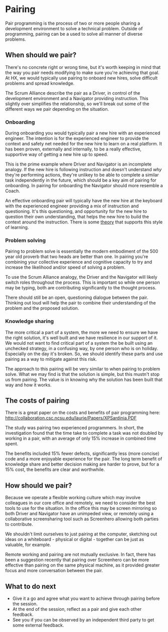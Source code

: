 # Pairing

Pair programming is the process of two or more people sharing a development environment to solve a technical problem. Outside of programming, pairing can be a used to solve all manner of diverse problems. 

## When should we pair?

There's no concrete right or wrong time, but it's worth keeping in mind that the way you pair needs modifying to make sure you're achieving that goal. At HX, we would typically use pairing to onboard new hires, solve difficult problems and spread knowledge. 

The Scrum Alliance describe the pair as a Driver, in control of the development environment and a Navigator providing instruction. This slightly over simplifies the relationship, so we'll break out some of the different ways we pair depending on the situation.

### Onboarding

During onboarding you would typically pair a new hire with an experienced engineer. The intention is for the experienced engineer to provide the context and safety net needed for the new hire to learn on a real platform. It has been proven, externally and internally, to be a really effective, supportive way of getting a new hire up to speed.

This is the prime example where Driver and Navigator is an incomplete analogy. If the new hire is following instruction and doesn't understand *why* they're performing actions, they're unlikey to be able to complete a similar task independently in the future, which should be a key aim of pairing for onboarding. In pairing for onboarding the Navigator should more resemble a Coach.

An effective onboarding pair will typically have the new hire at the keyboard with the experienced engineer providing a mix of instruction and questioning. It's this questioning, and opportunity for the new hire to question their own understanding, that helps the new hire to build the context around the instruction. There is some [theory](https://en.wikipedia.org/wiki/Action_learning#Revans.27_formula) that supports this style of learning.

### Problem solving

Pairing to problem solve is essentially the modern embodiment of the 500 year old proverb that two heads are better than one. In pairing you're combining your collective experience and cognitive capacity to try and increase the likelihood and/or speed of solving a problem.

To use the Scrum Alliance analogy, the Driver and the Navigator will likely switch roles throughout the process. This is important so while one person may be typing, both are contributing significantly to the thought process.

There should still be an open, questioning dialogue between the pair. Thinking out loud will help the pair to combine their understanding of the problem and the proposed solution.

### Knowledge sharing

The more critical a part of a system, the more we need to ensure we have the right solution, it's well built and we have resilience in our support of it. We would not want to find critical part of a system the be built using an unchecked strategy, in a confusing way, by one person who is on holiday. Especially on the day it's broken. So, we should identify these parts and use pairing as a way to mitigate against this risk.

The approach to this pairing will be very similar to when pairing to problem solve. What we may find is that the solution is simple, but this mustn't stop us from pairing. The value is in knowing why the solution has been built that way and how it works.

## The costs of pairing

There is a great paper on the costs and benefits of pair programming here: http://collaboration.csc.ncsu.edu/laurie/Papers/XPSardinia.PDF

The study was pairing two experienced programmers. In short, the investigation found that the time take to complete a task was not doubled by working in a pair, with an average of only 15% increase in combined time spent. 

The benefits included 15% fewer defects, significantly less (more concise) code and a more enjoyable experience for the pair. The long term benefit of knowledge share and better decision making are harder to prove, but for a 15% cost, the benefits are clear and worthwhile.

## How should we pair?

Because we operate a flexible working culture which may involve colleagues in our core office and remotely, we need to consider the best tools to use for the situation. In the office this may be screen mirroring so both Driver and Navigator have an unimpeded view, or remotely using a collaborative screensharing tool such as Screenhero allowing both parties to contribute.

We shouldn't limit ourselves to just pairing at the computer, sketching out ideas on a whiteboard - physical or digital - together can be just as valuable, for example.

Remote working and pairing are not mutually exclusive. In fact, there has been a suggestion recently that pairing over Screenhero can be more effective than pairing on the same physical machine, as it provided greater focus and more conversation between the pair.

## What to do next

- Give it a go and agree what you want to achieve through pairing before the session.
- At the end of the session, reflect as a pair and give each other feedback.
- See you if you can be observed by an independent third party to get some external feedback.
